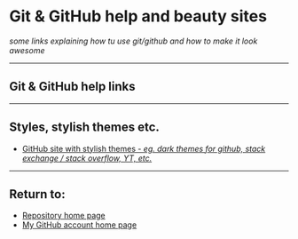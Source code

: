 # Git & GitHub help and beauty sites

_some links explaining how tu use git/github and how to make it look awesome_

---

## Git & GitHub help links

---

## Styles, stylish themes etc.

- [GitHub site with stylish themes - _eg. dark themes for github, stack exchange / stack overflow, YT, etc._](https://github.com/StylishThemes)

---

## Return to:

- [Repository home page](../README.md)
- [My GitHub account home page](https://github.com/ktprezes)
